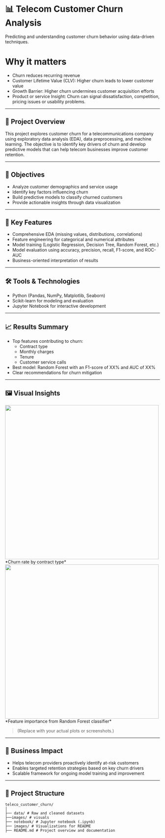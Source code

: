 # 📊 Telecom Customer Churn Analysis

Predicting and understanding customer churn behavior using data-driven techniques.

# Why it matters

* Churn reduces recurring revenue
* Customer Lifetime Value (CLV): Higher churn leads to lower customer value
* Growth Barrier: Higher churn undermines customer acquisition efforts
* Product or service Insight: Churn can signal dissatisfaction, competition, pricing issues or usability problems.
---

## 📁 Project Overview

This project explores customer churn for a telecommunications company using exploratory data analysis (EDA), data preprocessing, and machine learning. The objective is to identify key drivers of churn and develop predictive models that can help telecom businesses improve customer retention.

---

## 🚀 Objectives

- Analyze customer demographics and service usage
- Identify key factors influencing churn
- Build predictive models to classify churned customers
- Provide actionable insights through data visualization

---

## 🧠 Key Features

- Comprehensive EDA (missing values, distributions, correlations)
- Feature engineering for categorical and numerical attributes
- Model training (Logistic Regression, Decision Tree, Random Forest, etc.)
- Model evaluation using accuracy, precision, recall, F1-score, and ROC-AUC
- Business-oriented interpretation of results

---

## 🛠️ Tools & Technologies

- Python (Pandas, NumPy, Matplotlib, Seaborn)
- Scikit-learn for modeling and evaluation
- Jupyter Notebook for interactive development

---

## 📈 Results Summary

- Top features contributing to churn:
  - Contract type
  - Monthly charges
  - Tenure
  - Customer service calls
- Best model: Random Forest with an F1-score of XX% and AUC of XX%
- Clear recommendations for churn mitigation

---

## 🖼️ Visual Insights

<img src="images/sample_visual1.png" width="500"/>  
*Churn rate by contract type*

<img src="images/sample_visual2.png" width="500"/>  
*Feature importance from Random Forest classifier*

> (Replace with your actual plots or screenshots.)

---

## 💼 Business Impact

- Helps telecom providers proactively identify at-risk customers
- Enables targeted retention strategies based on key churn drivers
- Scalable framework for ongoing model training and improvement

---

## 📂 Project Structure
```
teleco_customer_churn/
│
├── data/ # Raw and cleaned datasets
├──images/ # visuals
├── notebook/ # Jupyter notebook (.ipynb)
├── images/ # Visualizations for README
├── README.md # Project overview and documentation
```


